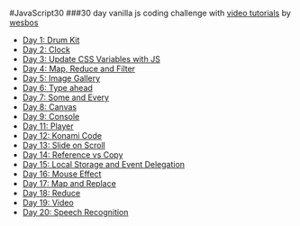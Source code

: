 #JavaScript30
###30 day vanilla js coding challenge with [video tutorials](https://JavaScript30.com) by [wesbos](https://www.wesbos.com)
- [Day 1: Drum Kit](https://github.com/tschebee/JavaScript30/tree/master/01_DrumKit)
- [Day 2: Clock](https://github.com/tschebee/JavaScript30/tree/master/02_Clock)
- [Day 3: Update CSS Variables with JS](https://github.com/tschebee/JavaScript30/blob/master/03_PlayingAround)
- [Day 4: Map, Reduce and Filter](https://github.com/tschebee/JavaScript30/blob/master/04_ArrayCardio)
- [Day 5: Image Gallery](https://github.com/tschebee/JavaScript30/tree/master/05_ImageGallery)
- [Day 6: Type ahead](https://github.com/tschebee/JavaScript30/tree/master/06_Ajax_TypeAhead)
- [Day 7: Some and Every](https://github.com/tschebee/JavaScript30/blob/master/07_CardioPartTwo)
- [Day 8: Canvas](https://github.com/tschebee/JavaScript30/blob/master/08_MagicDragon)
- [Day 9: Console](https://github.com/tschebee/JavaScript30/blob/master/09_Console)
- [Day 11: Player](https://github.com/tschebee/JavaScript30/blob/master/11_CustomHTML5Player)
- [Day 12: Konami Code](https://github.com/tschebee/JavaScript30/blob/master/12_Konami)
- [Day 13: Slide on Scroll](https://github.com/tschebee/JavaScript30/tree/master/13_SlideInOnScroll)
- [Day 14: Reference vs Copy](https://github.com/tschebee/JavaScript30/blob/master/14_ReferenceVsCopy/referenceVsCopy.html)
- [Day 15: Local Storage and Event Delegation](https://github.com/tschebee/JavaScript30/blob/master/15_LocalStorageAndEventDelegation)
- [Day 16: Mouse Effect](https://github.com/tschebee/JavaScript30/blob/master/16_ShadowMouseEffect)
- [Day 17: Map and Replace](https://github.com/tschebee/JavaScript30/blob/master/17_TheBands)
- [Day 18: Reduce](https://github.com/tschebee/JavaScript30/tree/master/18_Reduce)
- [Day 19: Video](https://github.com/tschebee/JavaScript30/blob/master/19_UnrealWebcamFun)
- [Day 20: Speech Recognition](https://github.com/BarbaraJoebstl/JavaScript30/tree/master/20_SpeechRecognition)

